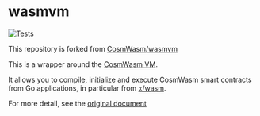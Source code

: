# wasmvm

[![Tests](https://github.com/Finschia/wasmvm/actions/workflows/tests.yml/badge.svg)](https://github.com/Finschia/wasmvm/actions/workflows/tests.yml)

This repository is forked from [CosmWasm/wasmvm](https://github.com/CosmWasm/wasmvm)

This is a wrapper around the [CosmWasm VM](https://github.com/Finschia/cosmwasm/tree/main/packages/vm).

It allows you to compile, initialize and execute CosmWasm smart contracts
from Go applications, in particular from [x/wasm](https://github.com/Finschia/lbm-sdk/tree/main/x/wasm).

For more detail, see the [original document](https://github.com/CosmWasm/wasmvm#readme)
